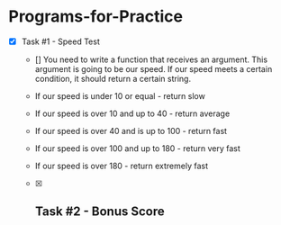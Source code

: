# Programs-for-Practice
- [x] Task #1 - Speed Test
    - [] You need to write a function that receives an argument. This argument is going to be our speed. If our speed meets a certain condition, it should return a certain string.

    - If our speed is under 10 or equal - return slow
    - If our speed is over 10 and up to 40 - return average
    - If our speed is over 40 and is up to 100 - return fast
    - If our speed is over 100 and up to 180 - return very fast
    - If our speed is over 180 - return extremely fast

  - [x] Task #2 - Bonus Score
      -